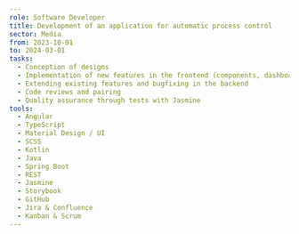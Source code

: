 ```yaml
---
role: Software Developer
title: Development of an application for automatic process control
sector: Media
from: 2023-10-01
to: 2024-03-01
tasks:
  - Conception of designs
  - Implementation of new features in the frontend (components, dashboards, etc.)
  - Extending existing features and bugfixing in the backend
  - Code reviews and pairing
  - Quality assurance through tests with Jasmine
tools:
  - Angular
  - TypeScript
  - Material Design / UI
  - SCSS
  - Kotlin
  - Java
  - Spring Boot
  - REST
  - Jasmine
  - Storybook
  - GitHub
  - Jira & Confluence
  - Kanban & Scrum
---
```

